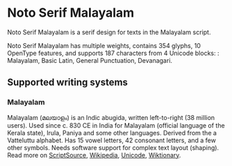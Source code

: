 
# Noto Serif Malayalam

Noto Serif Malayalam is a serif design for texts in the Malayalam script. 

Noto Serif Malayalam has multiple weights, contains 354 glyphs, 10 OpenType features, and supports 187 characters from 4 Unicode blocks: : Malayalam, Basic Latin, General Punctuation, Devanagari.


## Supported writing systems


### Malayalam

Malayalam (മലയാളം) is an Indic abugida, written left-to-right (38 million users). Used since c. 830 CE in India for Malayalam (official language of the Kerala state), Irula, Paniya and some other languages. Derived from the a Vatteluttu alphabet. Has 15 vowel letters, 42 consonant letters, and a few other symbols. Needs software support for complex text layout (shaping). Read more on [ScriptSource](https://scriptsource.org/scr/Mlym), [Wikipedia](https://en.wikipedia.org/wiki/ISO_15924:Mlym), [Unicode](https://www.unicode.org/versions/Unicode13.0.0/ch12.pdf#G22346), [Wiktionary](https://en.wiktionary.org/wiki/Category:Malayalam_script).

